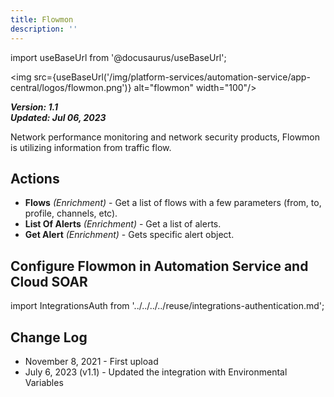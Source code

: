 ```yaml
---
title: Flowmon
description: ''
---
```

import useBaseUrl from '@docusaurus/useBaseUrl';

<img src={useBaseUrl('/img/platform-services/automation-service/app-central/logos/flowmon.png')} alt="flowmon" width="100"/>

***Version: 1.1  
Updated: Jul 06, 2023***

Network performance monitoring and network security products, Flowmon is utilizing information from traffic flow.

## Actions

* **Flows** *(Enrichment)* - Get a list of flows with a few parameters (from, to, profile, channels, etc).
* **List Of Alerts** *(Enrichment)* - Get a list of alerts.
* **Get Alert** *(Enrichment)* - Gets specific alert object.

## Configure Flowmon in Automation Service and Cloud SOAR

import IntegrationsAuth from '../../../../reuse/integrations-authentication.md';

<IntegrationsAuth/>

## Change Log

* November 8, 2021 - First upload
* July 6, 2023 (v1.1) - Updated the integration with Environmental Variables
